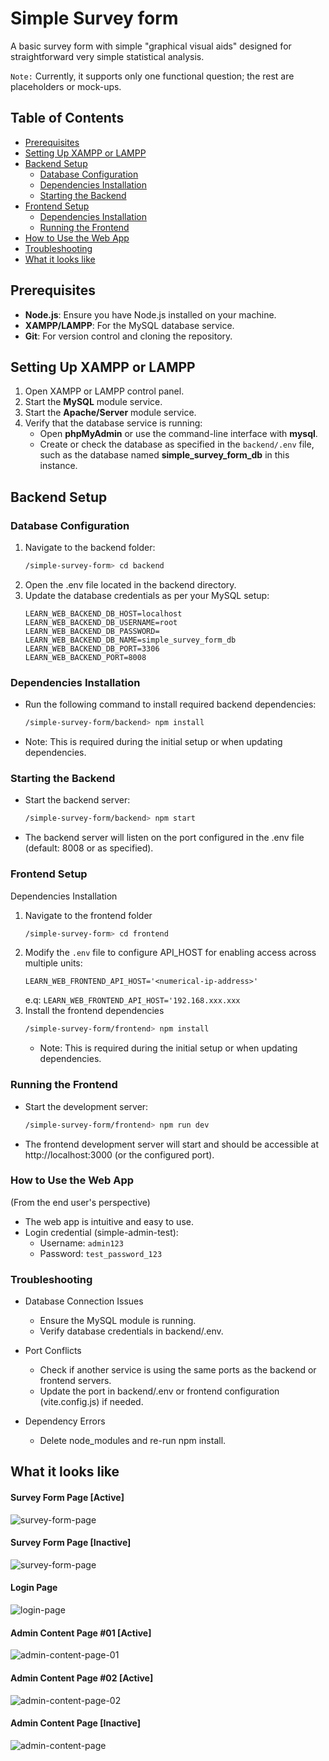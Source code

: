 

# Simple Survey form  
A basic survey form with simple "graphical visual aids" designed for straightforward very simple statistical analysis.

`Note:` Currently, it supports only one functional question; the rest are placeholders or mock-ups.

## Table of Contents
- [Prerequisites](#prerequisites)
- [Setting Up XAMPP or LAMPP](#setting-up-xampp-or-lampp)
- [Backend Setup](#backend-setup)
  - [Database Configuration](#database-configuration)
  - [Dependencies Installation](#dependencies-installation)
  - [Starting the Backend](#starting-the-backend)
- [Frontend Setup](#frontend-setup)
  - [Dependencies Installation](#dependencies-installation)
  - [Running the Frontend](#running-the-frontend)
- [How to Use the Web App](#how-to-use-the-web-app)
- [Troubleshooting](#troubleshooting)
- [What it looks like](#what-it-looks-like)
<!-- - [License](#license) -->

## Prerequisites
- **Node.js**: Ensure you have Node.js installed on your machine.
- **XAMPP/LAMPP**: For the MySQL database service.
- **Git**: For version control and cloning the repository.

## Setting Up XAMPP or LAMPP
1. Open XAMPP or LAMPP control panel.
2. Start the **MySQL** module service.
3. Start the **Apache/Server** module service.
3. Verify that the database service is running:
   - Open **phpMyAdmin** or use the command-line interface with **mysql**.
   - Create or check the database as specified in the `backend/.env` file, such as the database named **simple_survey_form_db** in this instance.
   
## Backend Setup

### Database Configuration
1. Navigate to the backend folder:
   ```bash
   /simple-survey-form> cd backend
   ```
2. Open the .env file located in the backend directory.
3. Update the database credentials as per your MySQL setup:
    ```env
    LEARN_WEB_BACKEND_DB_HOST=localhost
    LEARN_WEB_BACKEND_DB_USERNAME=root
    LEARN_WEB_BACKEND_DB_PASSWORD=
    LEARN_WEB_BACKEND_DB_NAME=simple_survey_form_db
    LEARN_WEB_BACKEND_DB_PORT=3306
    LEARN_WEB_BACKEND_PORT=8008
    ```

### Dependencies Installation
* Run the following command to install required backend dependencies:
    ```bash
    /simple-survey-form/backend> npm install
    ```
* Note: This is required during the initial setup or when updating dependencies.

### Starting the Backend
* Start the backend server:
    ```bash
    /simple-survey-form/backend> npm start
    ```
* The backend server will listen on the port configured in the .env file (default: 8008 or as specified).


### Frontend Setup
Dependencies Installation
1. Navigate to the frontend folder
    ```bash
    /simple-survey-form> cd frontend
    ```
2. Modify the `.env` file to configure API_HOST for enabling access across multiple units:
    ```env
    LEARN_WEB_FRONTEND_API_HOST='<numerical-ip-address>'
    ```
    e.q: `LEARN_WEB_FRONTEND_API_HOST='192.168.xxx.xxx`
3. Install the frontend dependencies
    ```bash
    /simple-survey-form/frontend> npm install
    ```
    * Note: This is required during the initial setup or when updating dependencies.


### Running the Frontend
* Start the development server:
    ```bash
    /simple-survey-form/frontend> npm run dev
    ```
* The frontend development server will start and should be accessible at http://localhost:3000 (or the configured port).

### How to Use the Web App 
(From the end user's perspective)
* The web app is intuitive and easy to use.
* Login credential (simple-admin-test):
    - Username: `admin123`
    - Password: `test_password_123`

### Troubleshooting
* Database Connection Issues
    * Ensure the MySQL module is running.
    * Verify database credentials in backend/.env.

* Port Conflicts
    * Check if another service is using the same ports as the backend or frontend servers.
    * Update the port in backend/.env or frontend configuration (vite.config.js) if needed.

* Dependency Errors
    * Delete node_modules and re-run npm install.


## What it looks like
#### Survey Form Page [Active]
![survey-form-page](./frontend/docs/img/survey-form-000a.png)

#### Survey Form Page [Inactive]
![survey-form-page](./frontend/docs/img/survey-form-connection-lost-000a.png)


#### Login Page
![login-page](./frontend/docs/img/login-page-000b.png)


#### Admin Content Page #01 [Active]
![admin-content-page-01](./frontend/docs/img/admin-content-page-000a.png)


#### Admin Content Page #02 [Active]
![admin-content-page-02](./frontend/docs/img/admin-content-page-001a.png)


#### Admin Content Page [Inactive]
![admin-content-page](./frontend/docs/img/admin-content-page-connection-lost-000a.png) 